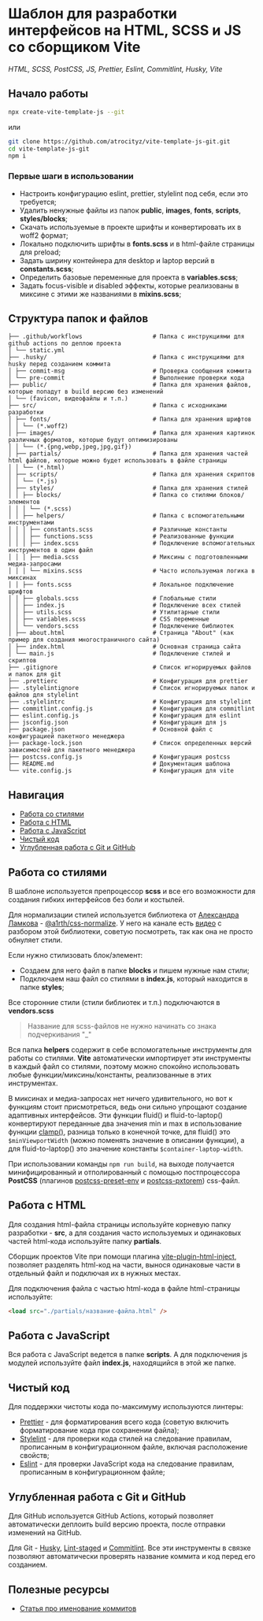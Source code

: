 # Шаблон для разработки интерфейсов на HTML, SCSS и JS со сборщиком Vite

_HTML, SCSS, PostCSS, JS, Prettier, Eslint, Commitlint, Husky, Vite_

## Начало работы

```zsh
npx create-vite-template-js --git
```

или

```zsh
git clone https://github.com/atrocityz/vite-template-js-git.git
cd vite-template-js-git
npm i
```

### Первые шаги в использовании

- Настроить конфигурацию eslint, prettier, stylelint под себя, если это требуется;
- Удалить ненужные файлы из папок **public**, **images**, **fonts**, **scripts**, **styles/blocks**;
- Скачать используемые в проекте шрифты и конвертировать их в woff2 формат;
- Локально подключить шрифты в **fonts.scss** и в html-файле страницы для preload;
- Задать ширину контейнера для desktop и laptop версий в **constants.scss**;
- Определить базовые переменные для проекта в **variables.scss**;
- Задать focus-visible и disabled эффекты, которые реализованы в миксине с этими же названиями в **mixins.scss**;

## Структура папок и файлов

```
├── .github/workflows                    # Папка с инструкциями для github actions по деплою проекта
│ └── static.yml
├── .husky/                              # Папка с инструкциями для husky перед созданием коммита
│ ├── commit-msg                         # Проверка сообщения коммита
│ └── pre-commit                         # Выполнение проверки кода
├── public/                              # Папка для хранения файлов, которые попадут в build версию без изменений
│ └── (favicon, видеофайлы и т.п.)
├── src/                                 # Папка с исходниками разработки
│ ├── fonts/                             # Папка для хранения шрифтов
│ │ └── (*.woff2)
│ ├── images/                            # Папка для хранения картинок различных форматов, которые будут оптимизированы
│ │ └── (*.{png,webp,jpeg,jpg,gif})
│ ├── partials/                          # Папка для хранения частей html файлов, которые можно будет использовать в файле страницы
│ │ └── (*.html)
│ ├── scripts/                           # Папка для хранения скриптов
│ │ └── (*.js)
│ ├── styles/                            # Папка для хранения стилей
│ │ ├── blocks/                          # Папка со стилями блоков/элементов
│ │ │ └── (*.scss)
│ │ ├── helpers/                         # Папка с вспомогательными инструментами
│ │ │ ├── constants.scss                 # Различные константы
│ │ │ ├── functions.scss                 # Реализованные функции
│ │ │ ├── index.scss                     # Подключение вспомогательных инструментов в один файл
│ │ │ ├── media.scss                     # Миксины с подготовленными медиа-запросами
│ │ │ └── mixins.scss                    # Часто используемая логика в миксинах
│ │ ├── fonts.scss                       # Локальное подключение шрифтов
│ │ ├── globals.scss                     # Глобальные стили
│ │ ├── index.js                         # Подключение всех стилей
│ │ ├── utils.scss                       # Утилитарные стили
│ │ ├── variables.scss                   # CSS переменные
│ │ └── vendors.scss                     # Подключение библиотек
│ ├── about.html                         # Страница "About" (как пример для создания многостраничного сайта)
│ ├── index.html                         # Основная страница сайта
│ └── main.js                            # Подключение стилей и скриптов
├── .gitignore                           # Список игнорируемых файлов и папок для git
├── .prettierc                           # Конфигурация для prettier
├── .stylelintignore                     # Список игнорируемых папок и файлов для stylelint
├── .stylelintrc                         # Конфигурация для stylelint
├── commitlint.config.js                 # Конфигурация для commitlint
├── eslint.config.js                     # Конфигурация для eslint
├── jsconfig.json                        # Конфигурация для js
├── package.json                         # Основной файл с конфигурацией пакетного менеджера
├── package-lock.json                    # Список определенных версий зависимостей для пакетного менеджера
├── postcss.config.js                    # Конфигурация postcss
├── README.md                            # Документация шаблона
└── vite.config.js                       # Конфигурация для vite
```

## Навигация

- [Работа со стилями](#работа-со-стилями)
- [Работа с HTML](#работа-с-html)
- [Работа с JavaScript](#работа-с-javascript)
- [Чистый код](#чистый-код)
- [Углубленная работа с Git и GitHub](#углубленная-работа-с-git-и-github)

## Работа со стилями

В шаблоне используется препроцессор **scss** и все его возможности для создания гибких интерфейсов без боли и костылей.

Для нормализации стилей используется библиотека от [Александра Ламкова](https://www.youtube.com/@AleksanderLamkov) - [@a1rth/css-normalize](https://www.npmjs.com/package/@a1rth/css-normalize).
У него на канале есть [видео](https://www.youtube.com/watch?v=A4Y5VwXGG9g&t=268s) с разбором этой библиотеки, советую посмотреть, так как она не просто обнуляет стили.

Если нужно стилизовать блок/элемент:

- Создаем для него файл в папке **blocks** и пишем нужные нам стили;
- Подключаем наш файл со стилями в **index.js**, который находится в папке **styles**;

Все сторонние стили (стили библиотек и т.п.) подключаются в **vendors.scss**

> Название для scss-файлов не нужно начинать со знака подчеркивания "\_"

Вся папка **helpers** содержит в себе вспомогательные инструменты для работы со стилями.
**Vite** автоматически импортирует эти инструменты в каждый файл со стилями, поэтому можно спокойно использовать любые функции/миксины/константы, реализованные в этих инструментах.

В миксинах и медиа-запросах нет ничего удивительного, но вот к функциям стоит присмотреться, ведь они сильно упрощают создание адаптивных интерфейсов.
Эти функции fluid() и fluid-to-laptop() конвертируют переданные два значения min и max в использование функции [clamp()](https://developer.mozilla.org/en-US/docs/Web/CSS/clamp),
разница только в конечной точке, для fluid() это `$minViewportWidth` (можно поменять значение в описании функции), а для fluid-to-laptop() это значение константы `$container-laptop-width`.

При использовании команды `npm run build`, на выходе получается минифицированный и отполированный с помощью постпроцессора **PostCSS** (плагинов [postcss-preset-env](https://www.npmjs.com/package/postcss-preset-env) и [postcss-pxtorem](https://www.npmjs.com/package/postcss-pxtorem)) css-файл.

## Работа с HTML

Для создания html-файла страницы используйте корневую папку разработки - **src**, а для создания часто используемых и одинаковых частей html-кода используйте папку **partials**.

Сборщик проектов Vite при помощи плагина [vite-plugin-html-inject](https://github.com/donnikitos/vite-plugin-html-inject), позволяет разделять html-код на части, вынося одинаковые части в отдельный файл и подключая их в нужных местах.

Для подключения файла с частью html-кода в файле html-страницы используйте:

```html
<load src="./partials/название-файла.html" />
```

## Работа с JavaScript

Вся работа с JavaScript ведется в папке **scripts**. А для подключения js модулей используйте файл **index.js**, находящийся в этой же папке.

## Чистый код

Для поддержки чистоты кода по-максимуму используются линтеры:

- [Prettier](https://prettier.io/) - для форматирования всего кода (советую включить форматирование кода при сохранении файла);
- [Stylelint](https://stylelint.io/) - для проверки кода стилей на следование правилам, прописанным в конфигурационном файле, включая расположение свойств;
- [Eslint](https://eslint.org/) - для проверки JavaScript кода на следование правилам, прописанным в конфигурационном файле;

## Углубленная работа с Git и GitHub

Для GitHub используется GitHub Actions, который позволяет автоматически деплоить build версию проекта, после отправки изменений на GitHub.

Для Git - [Husky](https://typicode.github.io/husky/), [Lint-staged](https://github.com/lint-staged/lint-staged) и [Commitlint](https://commitlint.js.org/). Все эти инструменты в связке позволяют автоматически проверять название коммита и код перед его созданием.

## Полезные ресурсы

- [Статья про именование коммитов](https://www.conventionalcommits.org/ru/v1.0.0/)
